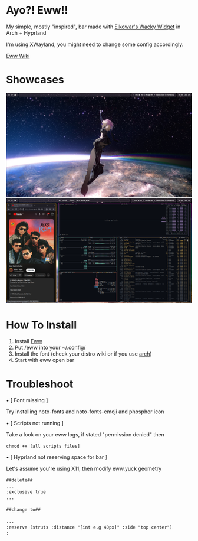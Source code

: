 # Ayo?! Eww!!

My simple, mostly "inspired", bar made with [Elkowar's Wacky Widget](https://github.com/elkowar/eww/) in Arch + Hyprland

I'm using XWayland, you might need to change some config accordingly.

[Eww Wiki](https://elkowar.github.io/eww/)

# Showcases
<img src="picture.png">
<img src="showcase.png">

# How To Install

  1. Install [Eww](https://github.com/elkowar/eww/)
  2. Put /eww into your ~/.config/
  3. Install the font (check your distro wiki or if you use [arch](https://wiki.archlinux.org/title/Fonts#Manual_installation))
  4. Start with eww open bar

# Troubleshoot

• [ Font missing ]

Try installing noto-fonts and noto-fonts-emoji and phosphor icon

• [ Scripts not running ]

Take a look on your eww logs, if stated "permission denied" then
```
chmod +x [all scripts files]
```

• [ Hyprland not reserving space for bar ]

Let's assume you're using X11, then modify eww.yuck geometry
```
##delete##
...
:exclusive true
...

##change to##

...
:reserve (struts :distance "[int e.g 40px]" :side "top center")
:
```
